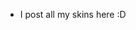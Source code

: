 - I post all my skins here :D

<!---
monarcc/monarcc is a ✨ special ✨ repository because its `README.md` (this file) appears on your GitHub profile.
You can click the Preview link to take a look at your changes.
--->
